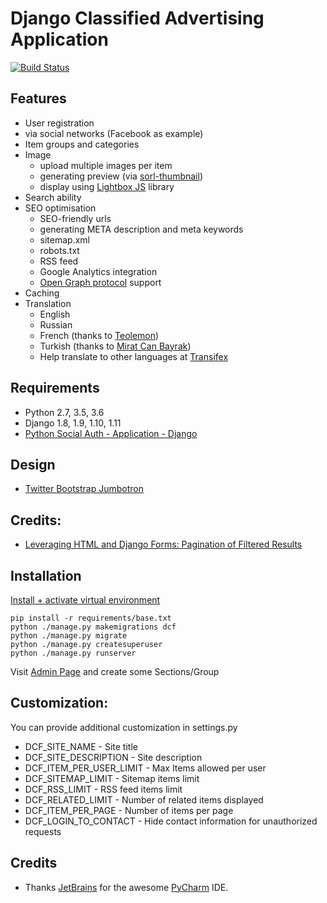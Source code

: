 # Django Classified Advertising Application

[![Build Status](https://travis-ci.org/inoks/dcf.svg?branch=master)](https://travis-ci.org/inoks/dcf)

## Features

* User registration
 * via social networks (Facebook as example)
* Item groups and categories
* Image
    * upload multiple images per item
    * generating preview (via [sorl-thumbnail](https://github.com/mariocesar/sorl-thumbnail))
    * display using [Lightbox JS](http://lokeshdhakar.com/projects/lightbox2/) library
* Search ability
* SEO optimisation
    * SEO-friendly urls 
    * generating META description and meta keywords
    * sitemap.xml
    * robots.txt
    * RSS feed
    * Google Analytics integration
    * [Open Graph protocol](http://ogp.me/) support
* Caching
* Translation
    * English
    * Russian 
    * French (thanks to [Teolemon](https://github.com/teolemon))
    * Turkish (thanks to [Mirat Can Bayrak](https://github.com/miratcan))
    * Help translate to other languages at [Transifex](https://www.transifex.com/inoks/dcf/)

## Requirements
 
* Python 2.7, 3.5, 3.6
* Django 1.8, 1.9, 1.10, 1.11
* [Python Social Auth - Application - Django](https://github.com/python-social-auth/social-app-django)

## Design

* [Twitter Bootstrap Jumbotron](http://getbootstrap.com/examples/jumbotron-narrow/)

## Credits:

* [Leveraging HTML and Django Forms: Pagination of Filtered Results](http://schinckel.net/2014/08/17/leveraging-html-and-django-forms%3A-pagination-of-filtered-results/) 
    
## Installation
   [Install + activate virtual environment](http://docs.python-guide.org/en/latest/dev/virtualenvs/)


    pip install -r requirements/base.txt
    python ./manage.py makemigrations dcf
    python ./manage.py migrate
    python ./manage.py createsuperuser
    python ./manage.py runserver
    
Visit [Admin Page](http://localhost:8000/admin/) and create some Sections/Group

## Customization:
 
 You can provide additional customization in settings.py
 
 * DCF_SITE_NAME - Site title
 * DCF_SITE_DESCRIPTION - Site description
 * DCF_ITEM_PER_USER_LIMIT - Max Items allowed per user
 * DCF_SITEMAP_LIMIT - Sitemap items limit 
 * DCF_RSS_LIMIT - RSS feed items limit
 * DCF_RELATED_LIMIT - Number of related items displayed
 * DCF_ITEM_PER_PAGE - Number of items per page
 * DCF_LOGIN_TO_CONTACT - Hide contact information for unauthorized requests

## Credits

 * Thanks [JetBrains](https://www.jetbrains.com) for the awesome [PyCharm](https://www.jetbrains.com/pycharm/) IDE.
 